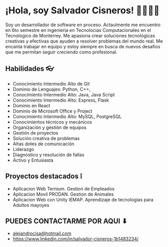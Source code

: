 # ¡Hola, soy Salvador Cisneros! 👋👨🏽‍💻


Soy un desarrollador de software en proceso. Actaulmente me encuentro en 6to semestre en ingenieria en Tecnolocias Computacionales en el Tecnologico de Monterrey. Me apasiona crear soluciones tecnológicas creativas y efectivas que ayuden a resolver problemas del mundo real. Me encanta trabajar en equipo y estoy siempre en busca de nuevos desafíos que me permitan seguir creciendo como profesional.

## Habilidades 👓

- Conocimiento Intermedio Alto de Git
- Dominio de Lenguajes: Python, C++,
- Conocimiento Intermedio Alto: Java, Java Script
- Conocimiento Intermedio Alto: Express, Flask
- Dominio en React
- Dominio de Microsoft Office y Project
- Conocimiento Intermedio Alto: MySQL, PostgreSQL
- Conocimientos técnicos y mecánicos
- Organización y gestión de equipos
- Gestión de proyectos
- Solución creativa de problemas
- Altas dotes de comunicación
- Liderazgo
- Diagnóstico y resolución de fallas
- Activo y Entusiasta




## Proyectos destacados ❕

- Aplicacion Web Ternium. Gestion de Empleados
- Aplicacion Movil PRODAN. Gestion de Animales
- Aplicacion Web con Unity IEMAP. Aprendizaje de tecnologias para Adultos mayoyes



## PUEDES CONTACTARME POR AQUI  ⬇

- alejandrocisa@hotmail.com
- https://www.linkedin.com/in/salvador-cisneros-1b1483234/
